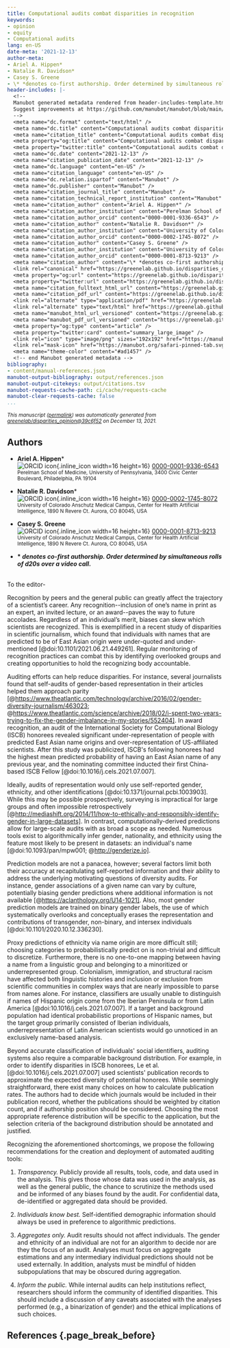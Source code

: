 ```yaml
---
title: Computational audits combat disparities in recognition
keywords:
- opinion
- equity
- Computational audits
lang: en-US
date-meta: '2021-12-13'
author-meta:
- Ariel A. Hippen*
- Natalie R. Davidson*
- Casey S. Greene
- \* *denotes co-first authorship. Order determined by simultaneous rolls of d20s over a video call.*
header-includes: |-
  <!--
  Manubot generated metadata rendered from header-includes-template.html.
  Suggest improvements at https://github.com/manubot/manubot/blob/main/manubot/process/header-includes-template.html
  -->
  <meta name="dc.format" content="text/html" />
  <meta name="dc.title" content="Computational audits combat disparities in recognition" />
  <meta name="citation_title" content="Computational audits combat disparities in recognition" />
  <meta property="og:title" content="Computational audits combat disparities in recognition" />
  <meta property="twitter:title" content="Computational audits combat disparities in recognition" />
  <meta name="dc.date" content="2021-12-13" />
  <meta name="citation_publication_date" content="2021-12-13" />
  <meta name="dc.language" content="en-US" />
  <meta name="citation_language" content="en-US" />
  <meta name="dc.relation.ispartof" content="Manubot" />
  <meta name="dc.publisher" content="Manubot" />
  <meta name="citation_journal_title" content="Manubot" />
  <meta name="citation_technical_report_institution" content="Manubot" />
  <meta name="citation_author" content="Ariel A. Hippen*" />
  <meta name="citation_author_institution" content="Perelman School of Medicine, University of Pennsylvania, 3400 Civic Center Boulevard, Philadelphia, PA 19104" />
  <meta name="citation_author_orcid" content="0000-0001-9336-6543" />
  <meta name="citation_author" content="Natalie R. Davidson*" />
  <meta name="citation_author_institution" content="University of Colorado Anschutz Medical Campus, Center for Health Artificial Intelligence, 1890 N Revere Ct. Aurora, CO 80045, USA" />
  <meta name="citation_author_orcid" content="0000-0002-1745-8072" />
  <meta name="citation_author" content="Casey S. Greene" />
  <meta name="citation_author_institution" content="University of Colorado Anschutz Medical Campus, Center for Health Artificial Intelligence, 1890 N Revere Ct. Aurora, CO 80045, USA" />
  <meta name="citation_author_orcid" content="0000-0001-8713-9213" />
  <meta name="citation_author" content="\* *denotes co-first authorship. Order determined by simultaneous rolls of d20s over a video call.*" />
  <link rel="canonical" href="https://greenelab.github.io/disparities_opinion/" />
  <meta property="og:url" content="https://greenelab.github.io/disparities_opinion/" />
  <meta property="twitter:url" content="https://greenelab.github.io/disparities_opinion/" />
  <meta name="citation_fulltext_html_url" content="https://greenelab.github.io/disparities_opinion/" />
  <meta name="citation_pdf_url" content="https://greenelab.github.io/disparities_opinion/manuscript.pdf" />
  <link rel="alternate" type="application/pdf" href="https://greenelab.github.io/disparities_opinion/manuscript.pdf" />
  <link rel="alternate" type="text/html" href="https://greenelab.github.io/disparities_opinion/v/39c6f52ef1c2ab5e12f7c9ab91b606d449df0d57/" />
  <meta name="manubot_html_url_versioned" content="https://greenelab.github.io/disparities_opinion/v/39c6f52ef1c2ab5e12f7c9ab91b606d449df0d57/" />
  <meta name="manubot_pdf_url_versioned" content="https://greenelab.github.io/disparities_opinion/v/39c6f52ef1c2ab5e12f7c9ab91b606d449df0d57/manuscript.pdf" />
  <meta property="og:type" content="article" />
  <meta property="twitter:card" content="summary_large_image" />
  <link rel="icon" type="image/png" sizes="192x192" href="https://manubot.org/favicon-192x192.png" />
  <link rel="mask-icon" href="https://manubot.org/safari-pinned-tab.svg" color="#ad1457" />
  <meta name="theme-color" content="#ad1457" />
  <!-- end Manubot generated metadata -->
bibliography:
- content/manual-references.json
manubot-output-bibliography: output/references.json
manubot-output-citekeys: output/citations.tsv
manubot-requests-cache-path: ci/cache/requests-cache
manubot-clear-requests-cache: false
...
```







<small><em>
This manuscript
([permalink](https://greenelab.github.io/disparities_opinion/v/39c6f52ef1c2ab5e12f7c9ab91b606d449df0d57/))
was automatically generated
from [greenelab/disparities_opinion@39c6f52](https://github.com/greenelab/disparities_opinion/tree/39c6f52ef1c2ab5e12f7c9ab91b606d449df0d57)
on December 13, 2021.
</em></small>

## Authors



+ **Ariel A. Hippen***<br>
    ![ORCID icon](images/orcid.svg){.inline_icon width=16 height=16}
    [0000-0001-9336-6543](https://orcid.org/0000-0001-9336-6543)<br>
  <small>
     Perelman School of Medicine, University of Pennsylvania, 3400 Civic Center Boulevard, Philadelphia, PA 19104
  </small>

+ **Natalie R. Davidson***<br>
    ![ORCID icon](images/orcid.svg){.inline_icon width=16 height=16}
    [0000-0002-1745-8072](https://orcid.org/0000-0002-1745-8072)<br>
  <small>
     University of Colorado Anschutz Medical Campus, Center for Health Artificial Intelligence, 1890 N Revere Ct. Aurora, CO 80045, USA
  </small>

+ **Casey S. Greene**<br>
    ![ORCID icon](images/orcid.svg){.inline_icon width=16 height=16}
    [0000-0001-8713-9213](https://orcid.org/0000-0001-8713-9213)<br>
  <small>
     University of Colorado Anschutz Medical Campus, Center for Health Artificial Intelligence, 1890 N Revere Ct. Aurora, CO 80045, USA
  </small>

+ **\* *denotes co-first authorship. Order determined by simultaneous rolls of d20s over a video call.***<br><br>
  <small>
  </small>



To the editor-

Recognition by peers and the general public can greatly affect the trajectory of a scientist’s career.
  Any recognition--inclusion of one’s name in print as an expert, an invited lecture, or an award--paves the way to future accolades.
  Regardless of an individual’s merit, biases can skew which scientists are recognized.
  This is exemplified in a recent study of disparities in scientific journalism, which found that individuals with names that are predicted to be of East Asian origin were under-quoted and under-mentioned [@doi:10.1101/2021.06.21.449261].
  Regular monitoring of recognition practices can combat this by identifying overlooked groups and creating opportunities to hold the recognizing body accountable.

Auditing efforts can help reduce disparities.
  For instance, several journalists found that self-audits of gender-based representation in their articles helped them approach parity [@https://www.theatlantic.com/technology/archive/2016/02/gender-diversity-journalism/463023; @https://www.theatlantic.com/science/archive/2018/02/i-spent-two-years-trying-to-fix-the-gender-imbalance-in-my-stories/552404].
  In award recognition, an audit of the International Society for Computational Biology (ISCB) honorees revealed significant under-representation of people with predicted East Asian name origins and over-representation of US-affiliated scientists.
  After this study was publicized, ISCB's following honorees had the highest mean predicted probability of having an East Asian name of any previous year, and the nominating committee inducted their first China-based ISCB Fellow [@doi:10.1016/j.cels.2021.07.007].

Ideally, audits of representation would only use self-reported gender, ethnicity, and other identifications [@doi:10.1371/journal.pcbi.1003903].
  While this may be possible prospectively, surveying is impractical for large groups and often impossible retrospectively [@http://mediashift.org/2014/11/how-to-ethically-and-responsibly-identify-gender-in-large-datasets].
  In contrast, computationally-derived predictions allow for large-scale audits with as broad a scope as needed.
  Numerous tools exist to algorithmically infer gender, nationality, and ethnicity using the feature most likely to be present in datasets: an individual's name [@doi:10.1093/pan/mpw001; @http://genderize.io].

Prediction models are not a panacea, however; several factors limit both their accuracy at recapitulating self-reported information and their ability to address the underlying motivating questions of diversity audits.
  For instance, gender associations of a given name can vary by culture, potentially biasing gender predictions where additional information is not available [@https://aclanthology.org/U14-1021].
  Also, most gender prediction models are trained on binary gender labels, the use of which systematically overlooks and conceptually erases the representation and contributions of transgender, non-binary, and intersex individuals [@doi:10.1101/2020.10.12.336230].

Proxy predictions of ethnicity via name origin are more difficult still; choosing categories to probabilistically predict on is non-trivial and difficult to discretize.
  Furthermore, there is no one-to-one mapping between having a name from a linguistic group and belonging to a minoritized or underrepresented group.
  Colonialism, immigration, and structural racism have affected both linguistic histories and inclusion or exclusion from scientific communities in complex ways that are nearly impossible to parse from names alone.
  For instance, classifiers are usually unable to distinguish if names of Hispanic origin come from the Iberian Peninsula or from Latin America [@doi:10.1016/j.cels.2021.07.007].
  If a target and background population had identical probabilistic proportions of Hispanic names, but the target group primarily consisted of Iberian individuals, underrepresentation of Latin American scientists would go unnoticed in an exclusively name-based analysis.

Beyond accurate classification of individuals' social identifiers, auditing systems also require a comparable background distribution.
  For example, in order to identify disparities in ISCB honorees, Le et al. [@doi:10.1016/j.cels.2021.07.007] used scientists' publication records to approximate the expected diversity of potential honorees.
  While seemingly straightforward, there exist many choices on how to calculate publication rates. 
  The authors had to decide which journals would be included in their publication record, whether the publications should be weighted by citation count, and if authorship position should be considered.
  Choosing the most appropriate reference distribution will be specific to the application, but the selection criteria of the background distribution should be annotated and justified.

Recognizing the aforementioned shortcomings, we propose the following recommendations for the creation and deployment of automated auditing tools:

  1. *Transparency.* Publicly provide all results, tools, code, and data used in the analysis.
  This gives those whose data was used in the analysis, as well as the general public, the chance to scrutinize the methods used and be informed of any biases found by the audit.
  For confidential data, de-identified or aggregated data should be provided.

  2. *Individuals know best.* Self-identified demographic information should always be used in preference to algorithmic predictions.

  3. *Aggregates only.* Audit results should not affect individuals.
  The gender and ethnicity of an individual are not for an algorithm to decide nor are they the focus of an audit.
  Analyses must focus on aggregate estimations and any intermediary individual predictions should not be used externally.
  In addition, analysts must be mindful of hidden subpopulations that may be obscured during aggregation.

  4. *Inform the public.* While internal audits can help institutions reflect, researchers should inform the community of identified disparities.
  This should include a discussion of any caveats associated with the analyses performed (e.g., a binarization of gender) and the ethical implications of such choices.


## References {.page_break_before}

<!-- Explicitly insert bibliography here -->
<div id="refs"></div>
